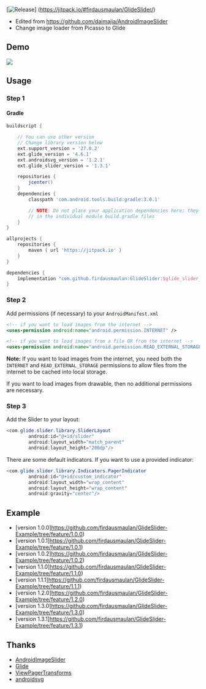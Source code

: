 [![Release](https://jitpack.io/v/firdausmaulan/GlideSlider.svg)]
(https://jitpack.io/#firdausmaulan/GlideSlider/)

- Edited from https://github.com/daimajia/AndroidImageSlider
- Change image loader from Picasso to Glide
 
## Demo
 
![](http://ww3.sinaimg.cn/mw690/610dc034jw1egzor66ojdg20950fknpe.gif)
 
## Usage

### Step 1

#### Gradle

```groovy
buildscript {

	// You can use other version
	// Change library version below
    ext.support_version = '27.0.2'
    ext.glide_version = '4.6.1'
    ext.androidsvg_version = '1.2.1'
    ext.glide_slider_version = '1.3.1'

    repositories {
        jcenter()
    }
    dependencies {
        classpath 'com.android.tools.build:gradle:3.0.1'

        // NOTE: Do not place your application dependencies here; they belong
        // in the individual module build.gradle files
    }
}

allprojects {
	repositories {
		maven { url 'https://jitpack.io' }
	}
}
```

```groovy
dependencies {
    implementation "com.github.firdausmaulan:GlideSlider:$glide_slider_version"
}
```

### Step 2

Add permissions (if necessary) to your `AndroidManifest.xml`

```xml
<!-- if you want to load images from the internet -->
<uses-permission android:name="android.permission.INTERNET" /> 

<!-- if you want to load images from a file OR from the internet -->
<uses-permission android:name="android.permission.READ_EXTERNAL_STORAGE" />
```

**Note:** If you want to load images from the internet, you need both the `INTERNET` and `READ_EXTERNAL_STORAGE` permissions to allow files from the internet to be cached into local storage.

If you want to load images from drawable, then no additional permissions are necessary.

### Step 3

Add the Slider to your layout:
 
```java
<com.glide.slider.library.SliderLayout
        android:id="@+id/slider"
        android:layout_width="match_parent"
        android:layout_height="200dp"/>
```        
 
There are some default indicators. If you want to use a provided indicator:
 
```java
<com.glide.slider.library.Indicators.PagerIndicator
        android:id="@+id/custom_indicator"
        android:layout_width="wrap_content"
        android:layout_height="wrap_content"
        android:gravity="center"/>
```

## Example
- [version 1.0.0]https://github.com/firdausmaulan/GlideSlider-Example/tree/feature/1.0.0)
- [version 1.0.1]https://github.com/firdausmaulan/GlideSlider-Example/tree/feature/1.0.1)
- [version 1.0.2]https://github.com/firdausmaulan/GlideSlider-Example/tree/feature/1.0.2)
- [version 1.1.0]https://github.com/firdausmaulan/GlideSlider-Example/tree/feature/1.1.0)
- [version 1.1.1]https://github.com/firdausmaulan/GlideSlider-Example/tree/feature/1.1.1)
- [version 1.2.0]https://github.com/firdausmaulan/GlideSlider-Example/tree/feature/1.2.0)
- [version 1.3.0]https://github.com/firdausmaulan/GlideSlider-Example/tree/feature/1.3.0)
- [version 1.3.1]https://github.com/firdausmaulan/GlideSlider-Example/tree/feature/1.3.1)

## Thanks

- [AndroidImageSlider](https://github.com/daimajia/AndroidImageSlider)
- [Glide](https://github.com/bumptech/glide)
- [ViewPagerTransforms](https://github.com/ToxicBakery/ViewPagerTransforms)
- [androidsvg](https://code.google.com/archive/p/androidsvg/)
